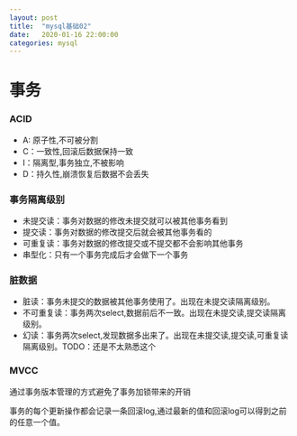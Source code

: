 ```yaml
---
layout: post
title:  "mysql基础02"
date:   2020-01-16 22:00:00
categories: mysql
---
```


# 事务

### ACID

- A: 原子性,不可被分割
- C：一致性,回滚后数据保持一致
- I：隔离型,事务独立,不被影响
- D：持久性,崩溃恢复后数据不会丢失

### 事务隔离级别

- 未提交读：事务对数据的修改未提交就可以被其他事务看到
- 提交读：事务对数据的修改提交后就会被其他事务看的
- 可重复读：事务对数据的修改提交或不提交都不会影响其他事务
- 串型化：只有一个事务完成后才会做下一个事务

### 脏数据

- 脏读：事务未提交的数据被其他事务使用了。出现在未提交读隔离级别。
- 不可重复读：事务两次select,数据前后不一致。出现在未提交读,提交读隔离级别。
- 幻读：事务两次select,发现数据多出来了。出现在未提交读,提交读,可重复读隔离级别。TODO：还是不太熟悉这个

### MVCC

通过事务版本管理的方式避免了事务加锁带来的开销

事务的每个更新操作都会记录一条回滚log,通过最新的值和回滚log可以得到之前的任意一个值。

